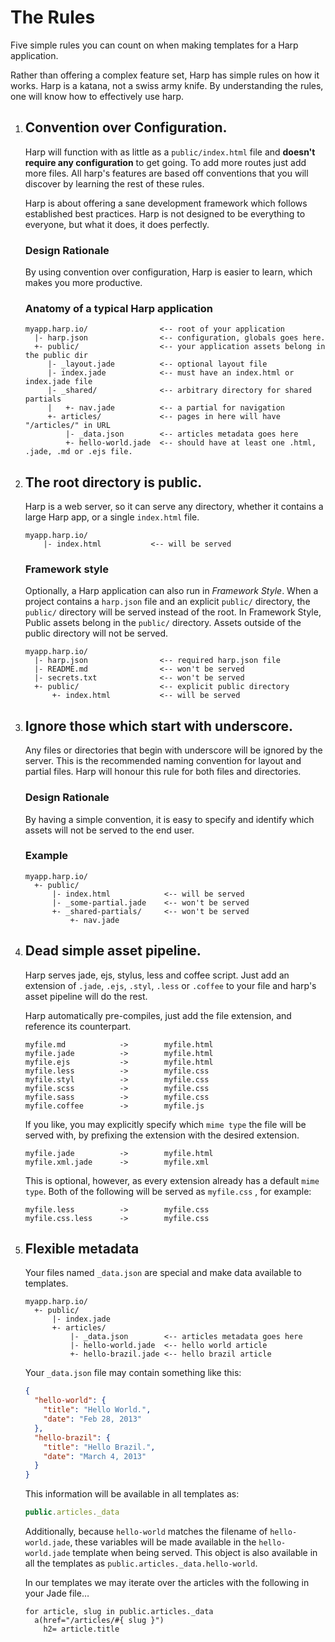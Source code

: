 # The Rules

Five simple rules you can count on when making templates for a Harp application.

Rather than offering a complex feature set, Harp has simple rules on how it works. Harp is a katana, not a swiss army knife. By understanding the rules, one will know how to effectively use harp.

1. ## Convention over Configuration.

    Harp will function with as little as a `public/index.html` file and **doesn't require any configuration** to get going. To add more routes just add more files. All harp's features are based off conventions that you will discover by learning the rest of these rules.

    Harp is about offering a sane development framework which follows established best practices. Harp is not designed to be everything to everyone, but what it does, it does perfectly.

    ### Design Rationale

    By using convention over configuration, Harp is easier to learn, which makes you more productive.

    ### Anatomy of a typical Harp application

    ```
    myapp.harp.io/                <-- root of your application
      |- harp.json                <-- configuration, globals goes here.
      +- public/                  <-- your application assets belong in the public dir
         |- _layout.jade          <-- optional layout file
         |- index.jade            <-- must have an index.html or index.jade file
         |- _shared/              <-- arbitrary directory for shared partials
         |   +- nav.jade          <-- a partial for navigation
         +- articles/             <-- pages in here will have "/articles/" in URL
             |- _data.json        <-- articles metadata goes here
             +- hello-world.jade  <-- should have at least one .html,  .jade, .md or .ejs file.
    ```

2. ## The root directory is public.

    Harp is a web server, so it can serve any directory, whether it contains a large Harp app, or a single `index.html` file.

    ```
    myapp.harp.io/
        |- index.html           <-- will be served
    ```

    ### Framework style

    Optionally, a Harp application can also run in _Framework Style_. When a project contains a `harp.json` file and an explicit `public/` directory, the `public/` directory will be served instead of the root. In Framework Style, Public assets belong in the `public/` directory. Assets outside of the public directory will not be served.

    ```
    myapp.harp.io/
      |- harp.json                <-- required harp.json file
      |- README.md                <-- won't be served
      |- secrets.txt              <-- won't be served
      +- public/                  <-- explicit public directory
          +- index.html           <-- will be served
    ```

3. ## Ignore those which start with underscore.

    Any files or directories that begin with underscore will be ignored by the server. This is the recommended naming convention for layout and partial files. Harp will honour this rule for both files and directories.

    ### Design Rationale

    By having a simple convention, it is easy to specify and identify which assets will not be served to the end user.

    ### Example

    ```
    myapp.harp.io/
      +- public/
          |- index.html            <-- will be served
          |- _some-partial.jade    <-- won't be served
          +- _shared-partials/     <-- won't be served
              +- nav.jade
    ```

4. ## Dead simple asset pipeline.

    Harp serves jade, ejs, stylus, less and coffee script. Just add an extension of `.jade`, `.ejs`, `.styl`, `.less` or `.coffee` to your file and harp's asset pipeline will do the rest.

    Harp automatically pre-compiles, just add the file extension, and reference its counterpart.

    ```
    myfile.md            ->        myfile.html
    myfile.jade          ->        myfile.html
    myfile.ejs           ->        myfile.html
    myfile.less          ->        myfile.css
    myfile.styl          ->        myfile.css
    myfile.scss          ->        myfile.css
    myfile.sass          ->        myfile.css
    myfile.coffee        ->        myfile.js
    ```

    If you like, you may explicitly specify which `mime type` the file will be served with, by prefixing the extension with the desired extension.

    ```
    myfile.jade          ->        myfile.html
    myfile.xml.jade      ->        myfile.xml
    ```

    This is optional, however, as every extension already has a default `mime type`.  Both of the following will be served as `myfile.css` , for example:

    ```
    myfile.less          ->        myfile.css
    myfile.css.less      ->        myfile.css
    ```

5. ## Flexible metadata

    Your files named `_data.json` are special and make data available to templates.

    ```
    myapp.harp.io/
      +- public/
          |- index.jade
          +- articles/
              |- _data.json        <-- articles metadata goes here
              |- hello-world.jade  <-- hello world article
              +- hello-brazil.jade <-- hello brazil article
    ```

    Your `_data.json` file may contain something like this:

    ```json
    {
      "hello-world": {
        "title": "Hello World.",
        "date": "Feb 28, 2013"
      },
      "hello-brazil": {
        "title": "Hello Brazil.",
        "date": "March 4, 2013"
      }
    }
    ```

    This information will be available in all templates as:

    ```js
    public.articles._data
    ```

    Additionally, because `hello-world` matches the filename of `hello-world.jade`, these variables will be made available in the `hello-world.jade` template when being served. This object is also available in all the templates as `public.articles._data.hello-world`.

    In our templates we may iterate over the articles with the following in your Jade file&hellip;

    ```jade
    for article, slug in public.articles._data
      a(href="/articles/#{ slug }")
        h2= article.title
    ```
